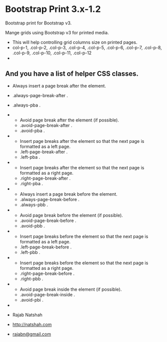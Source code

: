 Bootstrap Print 3.x-1.2
====================

 Bootstrap print for Bootstrap v3.
 
 Mange grids using Bootstrap v3 for printed media.
 
 - This will help controlling grid columns size on printed pages.
-
  col-p-1,
 .col-p-2,
 .col-p-3,
 .col-p-4,
 .col-p-5,
 .col-p-6,
 .col-p-7,
 .col-p-8,
 .col-p-9,
 .col-p-10,
 .col-p-11,
 .col-p-12
-
 And you have a list of helper CSS classes.
-
   - Always insert a page break after the element.
   - .always-page-break-after .
   - .always-pba .
-
   - Avoid page break after the element (if possible).
   - .avoid-page-break-after .
   - .avoid-pba .
-
   - Insert page breaks after the element so that the next page is formatted as a left page.
   - .left-page-break-after .
   - .left-pba .
-
   - Insert page breaks after the element so that the next page is formatted as a right page.
   - .right-page-break-after .
   - .right-pba .
-
   - Always insert a page break before the element.
   - .always-page-break-before .
   - .always-pbb .
-
   - Avoid page break before the element (if possible).
   - .avoid-page-break-before .
   - .avoid-pbb .
-
   - Insert page breaks before the element so that the next page is formatted as a left page.
   - .left-page-break-before .
   - .left-pbb .
-
   - Insert page breaks before the element so that the next page is formatted as a right page.
   - .right-page-break-before .
   - .right-pbb .
-
   - Avoid page break inside the element (if possible).
   - .avoid-page-break-inside .
   - .avoid-pbi .

-

   - Rajab Natshah
   - http://natshah.com
   - rajabn@gmail.com

